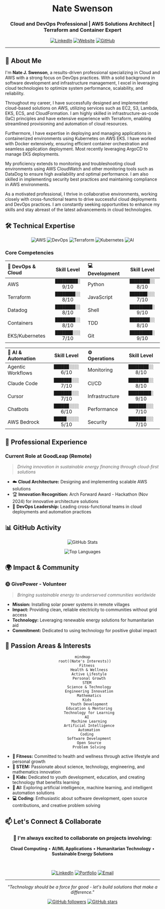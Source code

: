 <div align="center">

# Nate Swenson
### Cloud and DevOps Professional | AWS Solutions Architect | Terraform and Container Expert

[![LinkedIn](https://img.shields.io/badge/LinkedIn-natejswenson-0077B5?style=for-the-badge&logo=linkedin&logoColor=white)](https://linkedin.com/in/natejswenson)
[![Website](https://img.shields.io/badge/Website-Portfolio-4285F4?style=for-the-badge&logo=google-chrome&logoColor=white)](https://natejswenson.github.io/my-resume/)
[![GitHub](https://img.shields.io/badge/GitHub-natejswenson-181717?style=for-the-badge&logo=github&logoColor=white)](https://github.com/natejswenson)

</div>

---

## 👋 About Me

I'm **Nate J. Swenson**, a results-driven professional specializing in Cloud and AWS with a strong focus on DevOps practices. With a solid background in software development and infrastructure management, I excel in leveraging cloud technologies to optimize system performance, scalability, and reliability.

Throughout my career, I have successfully designed and implemented cloud-based solutions on AWS, utilizing services such as EC2, S3, Lambda, EKS, ECS, and CloudFormation. I am highly skilled in infrastructure-as-code (IaC) principles and have extensive experience with Terraform, enabling streamlined provisioning and automation of cloud resources.

Furthermore, I have expertise in deploying and managing applications in containerized environments using Kubernetes on AWS EKS. I have worked with Docker extensively, ensuring efficient container orchestration and seamless application deployment. Most recently leveraging ArgoCD to manage EKS deployments.

My proficiency extends to monitoring and troubleshooting cloud environments using AWS CloudWatch and other monitoring tools such as DataDog to ensure high availability and optimal performance. I am also skilled in implementing security best practices and maintaining compliance in AWS environments.

As a motivated professional, I thrive in collaborative environments, working closely with cross-functional teams to drive successful cloud deployments and DevOps practices. I am constantly seeking opportunities to enhance my skills and stay abreast of the latest advancements in cloud technologies.

## 🛠️ Technical Expertise

<div align="center">

![AWS](https://img.shields.io/badge/AWS-232F3E?style=for-the-badge&logo=amazon-aws&logoColor=white)
![DevOps](https://img.shields.io/badge/DevOps-326CE5?style=for-the-badge&logo=devops&logoColor=white)
![Terraform](https://img.shields.io/badge/Terraform-623CE4?style=for-the-badge&logo=terraform&logoColor=white)
![Kubernetes](https://img.shields.io/badge/Kubernetes-326CE5?style=for-the-badge&logo=kubernetes&logoColor=white)
![AI](https://img.shields.io/badge/AI_Automation-FF6B6B?style=for-the-badge&logo=robot&logoColor=white)

</div>

### Core Competencies

<div align="center">

| **🚀 DevOps & Cloud** | **Skill Level** | **💻 Development** | **Skill Level** |
|:---|:---:|:---|:---:|
| AWS | `█████████░` 9/10 | Python | `████████░░` 8/10 |
| Terraform | `████████░░` 8/10 | JavaScript | `███████░░░` 7/10 |
| Datadog | `████████░░` 8/10 | Shell | `█████████░` 9/10 |
| Containers | `████████░░` 8/10 | TDD | `████████░░` 8/10 |
| EKS/Kubernetes | `███████░░░` 7/10 | Git | `█████████░` 9/10 |

</div>

<div align="center">

| **🤖 AI & Automation** | **Skill Level** | **⚙️ Operations** | **Skill Level** |
|:---|:---:|:---|:---:|
| Agentic Workflows | `██████░░░░` 6/10 | Monitoring | `████████░░` 8/10 |
| Claude Code | `███████░░░` 7/10 | CI/CD | `████████░░` 8/10 |
| Cursor | `███████░░░` 7/10 | Infrastructure | `█████████░` 9/10 |
| Chatbots | `██████░░░░` 6/10 | Performance | `███████░░░` 7/10 |
| AWS Bedrock | `█████░░░░░` 5/10 | Security | `███████░░░` 7/10 |

</div>


## 💼 Professional Experience

### Current Role at GoodLeap (Remote)
> *Driving innovation in sustainable energy financing through cloud-first solutions*

- ☁️ **Cloud Architecture:** Designing and implementing scalable AWS solutions
- 🏆 **Innovation Recognition:** Arch Forward Award - Hackathon (Nov 2024) for innovative architecture solutions
- 🚀 **DevOps Leadership:** Leading cross-functional teams in cloud deployments and automation practices


## 📊 GitHub Activity

<div align="center">

![GitHub Stats](https://github-readme-stats.vercel.app/api?username=natejswenson&show_icons=true&theme=tokyonight&hide_border=true)

![Top Languages](https://github-readme-stats.vercel.app/api/top-langs/?username=natejswenson&layout=compact&theme=tokyonight&hide_border=true)

</div>


## 🌍 Impact & Community

### 🌞 GivePower - Volunteer
> *Bringing sustainable energy to underserved communities worldwide*

- **Mission:** Installing solar power systems in remote villages
- **Impact:** Providing clean, reliable electricity to communities without grid access
- **Technology:** Leveraging renewable energy solutions for humanitarian aid
- **Commitment:** Dedicated to using technology for positive global impact



## 🤖 Passion Areas & Interests

<div align="center">

```mermaid
mindmap
  root((Nate's Interests))
    Fitness
      Health & Wellness
      Active Lifestyle
      Personal Growth
    STEM
      Science & Technology
      Engineering Innovation
      Mathematics
    Kids
      Youth Development
      Education & Mentoring
      Technology for Learning
    AI
      Machine Learning
      Artificial Intelligence
      Automation
    Coding
      Software Development
      Open Source
      Problem Solving
```

</div>

- **💪 Fitness:** Committed to health and wellness through active lifestyle and personal growth
- **🔬 STEM:** Passionate about science, technology, engineering, and mathematics innovation
- **👶 Kids:** Dedicated to youth development, education, and creating technology that benefits learning
- **🤖 AI:** Exploring artificial intelligence, machine learning, and intelligent automation solutions
- **💻 Coding:** Enthusiastic about software development, open source contributions, and creative problem solving

## 📫 Let's Connect & Collaborate

<div align="center">

### 🤝 I'm always excited to collaborate on projects involving:
**Cloud Computing** • **AI/ML Applications** • **Humanitarian Technology** • **Sustainable Energy Solutions**

<br>

[![LinkedIn](https://img.shields.io/badge/LinkedIn-Connect-0077B5?style=for-the-badge&logo=linkedin&logoColor=white)](https://linkedin.com/in/natejswenson)
[![Portfolio](https://img.shields.io/badge/Portfolio-Visit-4285F4?style=for-the-badge&logo=google-chrome&logoColor=white)](https://natejswenson.github.io/my-resume/)
[![Email](https://img.shields.io/badge/Email-Contact-D14836?style=for-the-badge&logo=gmail&logoColor=white)](mailto:contact@example.com)

---

*"Technology should be a force for good - let's build solutions that make a difference."*

[![GitHub followers](https://img.shields.io/github/followers/natejswenson?style=social)](https://github.com/natejswenson)
[![GitHub stars](https://img.shields.io/github/stars/natejswenson?style=social)](https://github.com/natejswenson)

</div>